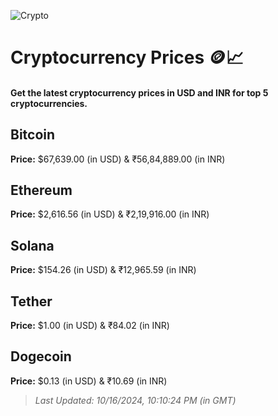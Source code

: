 
![Crypto](https://www.techguide.com.au/wp-content/uploads/2020/11/crypto3.jpeg)

# Cryptocurrency Prices 🪙📈

#### Get the latest cryptocurrency prices in USD and INR for top 5 cryptocurrencies.

## Bitcoin

**Price:** $67,639.00 (in USD) & ₹56,84,889.00 (in INR)

## Ethereum

**Price:** $2,616.56 (in USD) & ₹2,19,916.00 (in INR)

## Solana

**Price:** $154.26 (in USD) & ₹12,965.59 (in INR)

## Tether

**Price:** $1.00 (in USD) & ₹84.02 (in INR)

## Dogecoin

**Price:** $0.13 (in USD) & ₹10.69 (in INR)

> _Last Updated: 10/16/2024, 10:10:24 PM (in GMT)_
